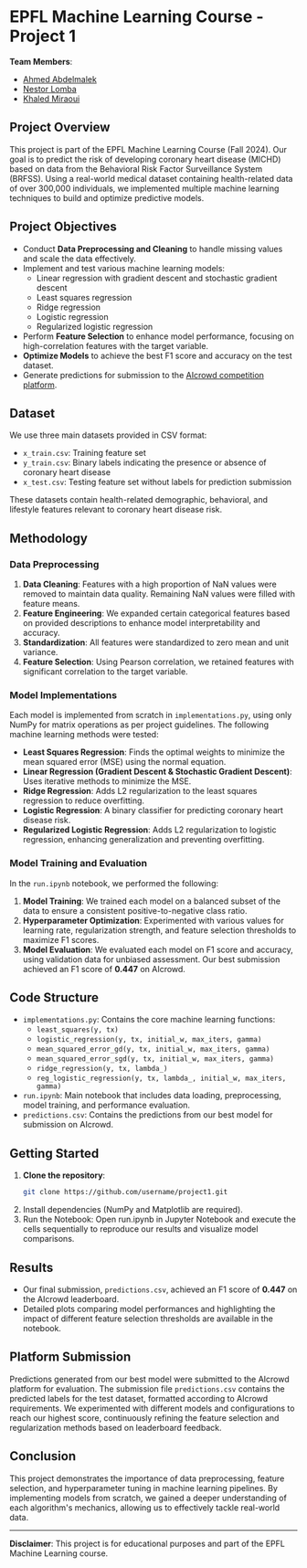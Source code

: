 # EPFL Machine Learning Course - Project 1

**Team Members**: 

- [Ahmed Abdelmalek](https://people.epfl.ch/ahmed.abdelmalek)  
- [Nestor Lomba](https://people.epfl.ch/nestor.lombalomba)  
- [Khaled Miraoui](https://people.epfl.ch/mohamed.miraoui)  

## Project Overview

This project is part of the EPFL Machine Learning Course (Fall 2024). Our goal is to predict the risk of developing coronary heart disease (MICHD) based on data from the Behavioral Risk Factor Surveillance System (BRFSS). Using a real-world medical dataset containing health-related data of over 300,000 individuals, we implemented multiple machine learning techniques to build and optimize predictive models.

## Project Objectives

- Conduct **Data Preprocessing and Cleaning** to handle missing values and scale the data effectively.
- Implement and test various machine learning models:
  - Linear regression with gradient descent and stochastic gradient descent
  - Least squares regression
  - Ridge regression
  - Logistic regression
  - Regularized logistic regression
- Perform **Feature Selection** to enhance model performance, focusing on high-correlation features with the target variable.
- **Optimize Models** to achieve the best F1 score and accuracy on the test dataset.
- Generate predictions for submission to the [AIcrowd competition platform](https://www.aicrowd.com/challenges/epfl-machine-learning-project-1).

## Dataset

We use three main datasets provided in CSV format:
- `x_train.csv`: Training feature set
- `y_train.csv`: Binary labels indicating the presence or absence of coronary heart disease
- `x_test.csv`: Testing feature set without labels for prediction submission

These datasets contain health-related demographic, behavioral, and lifestyle features relevant to coronary heart disease risk.

## Methodology

### Data Preprocessing

1. **Data Cleaning**: Features with a high proportion of NaN values were removed to maintain data quality. Remaining NaN values were filled with feature means.
2. **Feature Engineering**: We expanded certain categorical features based on provided descriptions to enhance model interpretability and accuracy.
3. **Standardization**: All features were standardized to zero mean and unit variance.
4. **Feature Selection**: Using Pearson correlation, we retained features with significant correlation to the target variable.

### Model Implementations

Each model is implemented from scratch in `implementations.py`, using only NumPy for matrix operations as per project guidelines. The following machine learning methods were tested:

- **Least Squares Regression**: Finds the optimal weights to minimize the mean squared error (MSE) using the normal equation.
- **Linear Regression (Gradient Descent & Stochastic Gradient Descent)**: Uses iterative methods to minimize the MSE.
- **Ridge Regression**: Adds L2 regularization to the least squares regression to reduce overfitting.
- **Logistic Regression**: A binary classifier for predicting coronary heart disease risk.
- **Regularized Logistic Regression**: Adds L2 regularization to logistic regression, enhancing generalization and preventing overfitting.

### Model Training and Evaluation

In the `run.ipynb` notebook, we performed the following:

1. **Model Training**: We trained each model on a balanced subset of the data to ensure a consistent positive-to-negative class ratio.
2. **Hyperparameter Optimization**: Experimented with various values for learning rate, regularization strength, and feature selection thresholds to maximize F1 scores.
3. **Model Evaluation**: We evaluated each model on F1 score and accuracy, using validation data for unbiased assessment. Our best submission achieved an F1 score of **0.447** on AIcrowd.

## Code Structure

- `implementations.py`: Contains the core machine learning functions:
  - `least_squares(y, tx)`
  - `logistic_regression(y, tx, initial_w, max_iters, gamma)`
  - `mean_squared_error_gd(y, tx, initial_w, max_iters, gamma)`
  - `mean_squared_error_sgd(y, tx, initial_w, max_iters, gamma)`
  - `ridge_regression(y, tx, lambda_)`
  - `reg_logistic_regression(y, tx, lambda_, initial_w, max_iters, gamma)`
- `run.ipynb`: Main notebook that includes data loading, preprocessing, model training, and performance evaluation.
- `predictions.csv`: Contains the predictions from our best model for submission on AIcrowd.

## Getting Started

1. **Clone the repository**: 
   ```bash
   git clone https://github.com/username/project1.git
2. Install dependencies (NumPy and Matplotlib are required).
3. Run the Notebook: Open run.ipynb in Jupyter Notebook and execute the cells sequentially to reproduce our results and visualize model comparisons.

## Results

- Our final submission, `predictions.csv`, achieved an F1 score of **0.447** on the AIcrowd leaderboard.
- Detailed plots comparing model performances and highlighting the impact of different feature selection thresholds are available in the notebook.

## Platform Submission

Predictions generated from our best model were submitted to the AIcrowd platform for evaluation. The submission file `predictions.csv` contains the predicted labels for the test dataset, formatted according to AIcrowd requirements. We experimented with different models and configurations to reach our highest score, continuously refining the feature selection and regularization methods based on leaderboard feedback.

## Conclusion

This project demonstrates the importance of data preprocessing, feature selection, and hyperparameter tuning in machine learning pipelines. By implementing models from scratch, we gained a deeper understanding of each algorithm's mechanics, allowing us to effectively tackle real-world data.

---
**Disclaimer**: This project is for educational purposes and part of the EPFL Machine Learning course.
